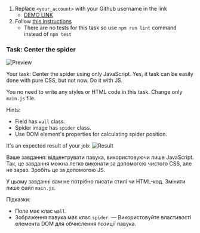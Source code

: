 1. Replace `<your_account>` with your Github username in the link
    - [DEMO LINK](https://morozit.github.io/js_center_spider_DOM/)
2. Follow [this instructions](https://mate-academy.github.io/layout_task-guideline/)
    - There are no tests for this task so use `npm run lint` command instead of `npm test`

### Task: Center the spider

![Preview](./src/images/preview.png)

Your task: Center the spider using only JavaScript. Yes, it task can be easily done with pure CSS, but not now. Do it with JS.

You no need to write any styles or HTML code in this task. Change only `main.js` file.

Hints:
- Field has `wall` class.
- Spider image has `spider` class.
- Use DOM element's properties for calculating spider position.

It's an expected result of your job:
![Result](./src/images/result.png)


Ваше завдання: відцентрувати павука, використовуючи лише JavaScript. Так, це завдання можна легко виконати за допомогою чистого CSS, але не зараз. Зробіть це за допомогою JS.

У цьому завданні вам не потрібно писати стилі чи HTML-код. Змінити лише файл `main.js`.

Підказки:
- Поле має клас `wall`.
- Зображення павука має клас `spider`.
— Використовуйте властивості елемента DOM для обчислення позиції павука.
